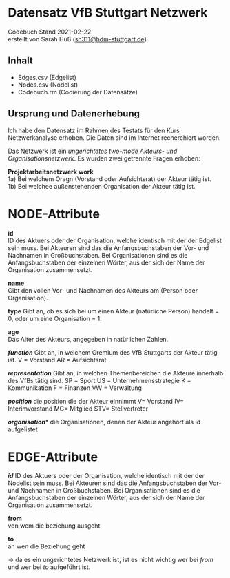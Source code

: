 # Datensatz VfB Stuttgart Netzwerk #
Codebuch Stand 2021-02-22   
erstellt von Sarah Huß (sh311@hdm-stuttgart.de)

## Inhalt
- Edges.csv (Edgelist)
- Nodes.csv (Nodelist)
- Codebuch.rm (Codierung der Datensätze)

## Ursprung und Datenerhebung
Ich habe den Datensatz im Rahmen des Testats für den Kurs Netzwerkanalyse erhoben. Die Daten sind im Internet recherchiert worden.

Das Netzwerk ist ein *ungerichtetes two-mode Akteurs- und Organisationsnetzwerk*. Es wurden zwei getrennte Fragen erhoben:

**Projektarbeitsnetzwerk work**  
1a) Bei welchem Oragn (Vorstand oder Aufsichtsrat) der Akteur tätig ist.  
1b) Bei welchee außenstehenden Organisation der Akteur tätig ist.  
  


# NODE-Attribute

**id**  
ID des Aktuers oder der Organisation, welche identisch mit der der Edgelist sein muss.
Bei Akteuren sind das die Anfangsbuchstaben der Vor- und Nachnamen in Großbuchstaben.
Bei Organisationen sind es die Anfangsbuchstaben der einzelnen Wörter, aus der sich der Name der Organisation zusammensetzt.

**name**  
Gibt den vollen Vor- und Nachnamen des Akteurs am (Person oder Organisation).

**type**
Gibt an, ob es sich bei um einen Akteur (natürliche Person) handelt = 0, oder um eine Organisation = 1.

**age**  
Das Alter des Akteurs, angegeben in natürlichen Zahlen.  

***function***
Gibt an, in welchem Gremium des VfB Stuttgarts der Akteur tätig ist.
V = Vorstand
AR = Aufsichtsrat

***representation***
Gibt an, in welchen Themenbereichen die Akteure innerhalb des VfBs tätig sind.
SP = Sport
US = Unternehmensstrategie 
K = Kommunikation
F = Finanzen
VW = Verwaltung 

***position***
die position die der Akteur einnimmt 
V= Vorstand
IV= Interimvorstand
MG= Mitglied
STV= Stellvertreter

***organisation****
die Organisationen, denen der Akteur angehört als id aufgelistet


# EDGE-Attribute  

***id***
ID des Aktuers oder der Organisation, welche identisch mit der der Nodelist sein muss.
Bei Akteuren sind das die Anfangsbuchstaben der Vor- und Nachnamen in Großbuchstaben.
Bei Organisationen sind es die Anfangsbuchstaben der einzelnen Wörter, aus der sich der Name der Organisation zusammensetzt.
  
**from**  
von wem die beziehung ausgeht 

**to**    
an wen die Beziehung geht

-> da es ein ungerichtetes Netzwerk ist, ist es nicht wichtig wer bei *from* und wer bei *to* aufgeführt ist.
     
##
